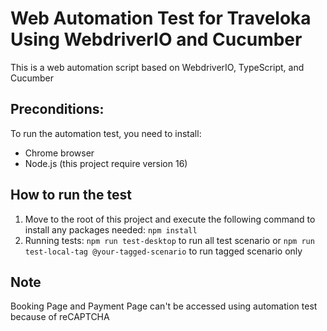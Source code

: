 # Web Automation Test for Traveloka Using WebdriverIO and Cucumber
This is a web automation script based on WebdriverIO, TypeScript, and Cucumber

## Preconditions:
To run the automation test, you need to install:
- Chrome browser
- Node.js (this project require version 16)

## How to run the test
1. Move to the root of this project and execute the following command to install any packages needed: `npm install`
2. Running tests: `npm run test-desktop` to run all test scenario or `npm run test-local-tag @your-tagged-scenario` to run tagged scenario only


## Note
Booking Page and Payment Page can't be accessed using automation test because of reCAPTCHA 